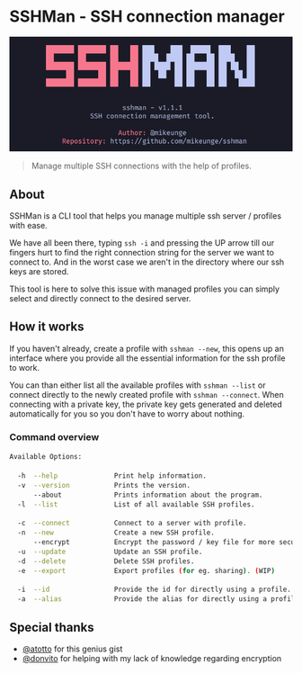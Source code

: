 # SSHMan - SSH connection manager

![Logo](https://github.com/mikeunge/sshman/blob/main/assets/logo.png?raw=true)

> Manage multiple SSH connections with the help of profiles.

## About

SSHMan is a CLI tool that helps you manage multiple ssh server / profiles with ease.

We have all been there, typing ```ssh -i``` and pressing the UP arrow till our fingers hurt to find the right connection string for the server we want to connect to.
And in the worst case we aren't in the directory where our ssh keys are stored.

This tool is here to solve this issue with managed profiles you can simply select and directly connect to the desired server.

## How it works

If you haven't already, create a profile with ```sshman --new```, this opens up an interface where you provide all the essential information for the ssh profile to work.

You can than either list all the available profiles with ```sshman --list``` or connect directly to the newly created profile with ```sshman --connect```.
When connecting with a private key, the private key gets generated and deleted automatically for you so you don't have to worry about nothing.

### Command overview

```bash
Available Options:

  -h  --help              Print help information.
  -v  --version           Prints the version.
      --about             Prints information about the program.
  -l  --list              List of all available SSH profiles.

  -c  --connect           Connect to a server with profile.
  -n  --new               Create a new SSH profile.
      --encrypt           Encrypt the password / key file for more security. (only for new profiles)
  -u  --update            Update an SSH profile.
  -d  --delete            Delete SSH profiles.
  -e  --export            Export profiles (for eg. sharing). (WIP)

  -i  --id                Provide the id for directly using a profile.
  -a  --alias             Provide the alias for directly using a profile.
```
## Special thanks

- [@atotto](https://gist.github.com/atotto/ba19155295d95c8d75881e145c751372) for this genius gist
- [@donvito](https://gist.github.com/donvito/efb2c643b724cf6ff453da84985281f8) for helping with my lack of knowledge regarding encryption

